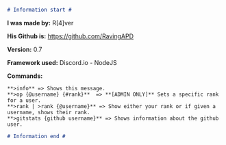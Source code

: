 ```markdown
# Information start #
```

**I was made by:** R[4]ver

**His Github is:** https://github.com/RavingAPD

**Version:** 0.7

**Framework used:** Discord.io - NodeJS

**Commands:**

    **>info** => Shows this message.
    **>op {@username} {#rank}**  => **[ADMIN ONLY]** Sets a specific rank for a user.
    **>rank | >rank {@username}** => Show either your rank or if given a username, shows their rank.
    **>gitstats {github username}** => Shows information about the github user.

```markdown
# Information end #
```